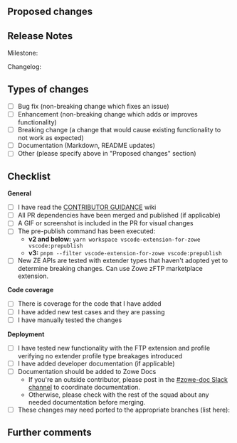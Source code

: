 ## Proposed changes

<!-- Describe the big picture of your changes here to communicate to the maintainers why we should accept this pull request. If it fixes a bug or resolves a feature request, be sure to link to that issue. -->

## Release Notes

<!-- Include the Milestone Number and a small description of your change that will be added to the changelog. -->
<!-- If there is a linked issue, it should have the same milestone as this PR. -->

Milestone:

Changelog:

## Types of changes

<!-- What types of changes does your code introduce to Zowe Explorer? Put an `x` in all boxes that apply. -->

- [ ] Bug fix (non-breaking change which fixes an issue)
- [ ] Enhancement (non-breaking change which adds or improves functionality)
- [ ] Breaking change (a change that would cause existing functionality to not work as expected)
- [ ] Documentation (Markdown, README updates)
- [ ] Other (please specify above in "Proposed changes" section)

## Checklist

<!-- Put an `x` in all boxes that apply. You can also fill these out after creating the PR. If you're unsure about any of them, don't hesitate to ask. We're here to help! This checklist will be used as reference for both the contributor and the reviewer. -->

**General**

- [ ] I have read the [CONTRIBUTOR GUIDANCE](https://github.com/zowe/zowe-explorer-vscode/wiki/Best-Practices:-Contributor-Guidance) wiki
- [ ] All PR dependencies have been merged and published (if applicable)
- [ ] A GIF or screenshot is included in the PR for visual changes
- [ ] The pre-publish command has been executed:
  - **v2 and below:** `yarn workspace vscode-extension-for-zowe vscode:prepublish`
  - **v3:** `pnpm --filter vscode-extension-for-zowe vscode:prepublish`
- [ ] New ZE APIs are tested with extender types that haven't adopted yet to determine breaking changes. Can use Zowe zFTP marketplace extension.

**Code coverage**

- [ ] There is coverage for the code that I have added
- [ ] I have added new test cases and they are passing
- [ ] I have manually tested the changes

**Deployment**

- [ ] I have tested new functionality with the FTP extension and profile verifying no extender profile type breakages introduced
- [ ] I have added developer documentation (if applicable)
- [ ] Documentation should be added to Zowe Docs
  - If you're an outside contributor, please post in the [#zowe-doc Slack channel](https://openmainframeproject.slack.com/archives/CC961JYMQ) to coordinate documentation.
  - Otherwise, please check with the rest of the squad about any needed documentation before merging.
- [ ] These changes may need ported to the appropriate branches (list here):

## Further comments

<!-- If this is a relatively large or complex change, kick off the discussion by explaining why you chose the solution you did, what alternatives you considered, etc... -->
